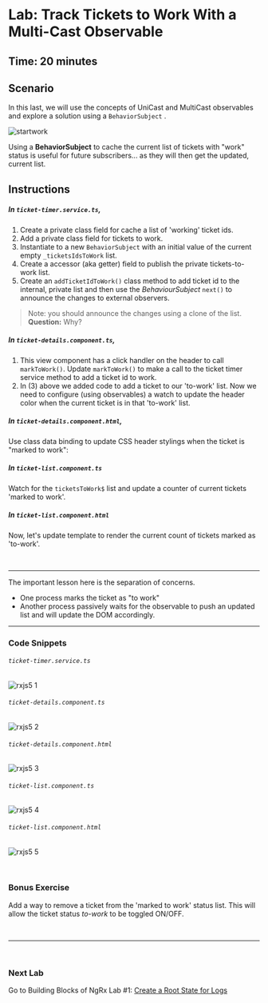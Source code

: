 # Lab: Track Tickets to Work With a Multi-Cast Observable

## Time: 20 minutes

## Scenario

In this last, we will use the concepts of UniCast and MultiCast observables and explore a solution using a `BehaviorSubject` .

![startwork](https://user-images.githubusercontent.com/210413/35168754-c42e14b6-fd1f-11e7-93e8-af0836b3ff3c.jpg)

Using a **BehaviorSubject** to cache the current list of tickets with "work" status is useful for future subscribers... as they will then get the updated, current list.


## Instructions

##### In `ticket-timer.service.ts`, 

1. Create a private class field for cache a list of 'working' ticket ids.
2. Add a private class field for tickets to work.
3. Instantiate to a new `BehaviorSubject` with an initial value of the current empty `_ticketsIdsToWork` list.
4. Create a accessor (aka getter) field to publish the private tickets-to-work list.
5. Create an `addTicketIdToWork()` class method to add ticket id to the internal, private list and then use the *BehaviourSubject* `next()` to announce the changes to external observers.
  > Note: you should announce the changes using a clone of the list. **Question:** Why?

##### In `ticket-details.component.ts`, 

1. This view component has a click handler on the header to call `markToWork()`. Update `markToWork()` to make a call to the ticket timer service method to add a ticket id to work.
2. In (3) above we added code to add a ticket to our 'to-work' list. Now we need to configure (using observables) a watch to update the header color when the current ticket is in that 'to-work' list.

##### In `ticket-details.component.html`, 

Use class data binding to update CSS header stylings when the ticket is "marked to work":

##### In `ticket-list.component.ts` 

Watch for the `ticketsToWork$` list and update a counter of current tickets 'marked to work'.

##### In `ticket-list.component.html ` 

Now, let's update template to render the current count of tickets marked as 'to-work'.


<br/>

---

The important lesson here is the separation of concerns.

* One process marks the ticket as "to work"
* Another process passively waits for the observable to push an updated list and will update the DOM accordingly.

---

### Code Snippets

###### `ticket-timer.service.ts`

![rxjs5 1](https://user-images.githubusercontent.com/210413/47623164-ab36fa00-dadb-11e8-91f5-034c7e5daa62.jpg)

###### `ticket-details.component.ts`

![rxjs5 2](https://user-images.githubusercontent.com/210413/47623163-ab36fa00-dadb-11e8-8f38-2543265ed4a2.jpg)

###### `ticket-details.component.html`

![rxjs5 3](https://user-images.githubusercontent.com/210413/47623162-ab36fa00-dadb-11e8-8bdc-f8fddc922c45.jpg)

###### `ticket-list.component.ts`

![rxjs5 4](https://user-images.githubusercontent.com/210413/47623161-ab36fa00-dadb-11e8-8003-7a2722fbbda8.jpg)

###### `ticket-list.component.html`

![rxjs5 5](https://user-images.githubusercontent.com/210413/47623160-ab36fa00-dadb-11e8-9d86-72073618f73c.jpg)


<br/>

### Bonus Exercise

Add a way to remove a ticket from the 'marked to work' status list. This will allow the ticket status *to-work* to be toggled ON/OFF.


<br/>

----

<br/>

### Next Lab

Go to Building Blocks of NgRx Lab #1: [Create a Root State for Logs](/building-blocks-of-ngrx/lab-1.md)
